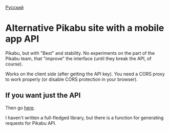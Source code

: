 [Русский](https://github.com/PyXiion/Pikabu/blob/master/README-ru.md)

# Alternative Pikabu site with a mobile app API

Pikabu, but with "Best" and stability. No experiments on the part of the Pikabu team, 
that "improve" the interface (until they break the API, of course).

Works on the client side (after getting the API key). You need a CORS proxy to work properly 
(or disable CORS protection in your browser).

## If you want just the API

Then go [here](https://github.com/PyXiion/Pikabu/blob/master/pukabu/static/js/pikabu/api.mjs).

I haven't written a full-fledged library, but there is a function for generating requests for Pikabu API.